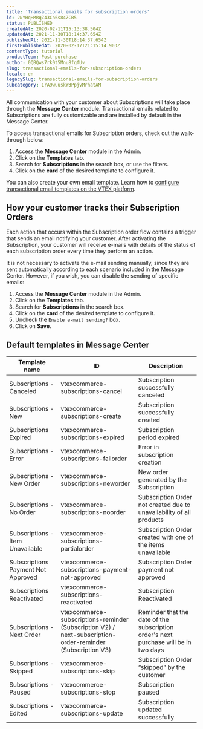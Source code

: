 ```yaml
---
title: 'Transactional emails for subscription orders'
id: 2NYHqHMRqZ43Cn6s84ZCB5
status: PUBLISHED
createdAt: 2020-02-11T15:13:38.504Z
updatedAt: 2021-11-30T18:14:37.654Z
publishedAt: 2021-11-30T18:14:37.654Z
firstPublishedAt: 2020-02-17T21:15:14.903Z
contentType: tutorial
productTeam: Post-purchase
author: 0QBQws7rk0t5Mnu8fgfUv
slug: transactional-emails-for-subscription-orders
locale: en
legacySlug: transactional-emails-for-subscription-orders
subcategory: 1rA9wuuskW3PpjvMrhatAM
---
```


All communication with your customer about Subscriptions will take place through the **Message Center** module. Transactional emails related to Subscriptions are fully customizable and are installed by default in the Message Center.

To access transactional emails for Subscription orders, check out the walk-through below:

1. Access the **Message Center** module in the Admin.
2. Click on the **Templates** tab.
3. Search for **Subscriptions** in the search box, or use the filters.
4. Click on the **card** of the desired template to configure it.

You can also create your own email template. Learn how to [configure transactional email templates on the VTEX platform](https://help.vtex.com/en/tutorial/understanding-the-message-center--tutorials_84).

## How your customer tracks their Subscription Orders

Each action that occurs within the Subscription order flow contains a trigger that sends an email notifying your customer. After activating the Subscription, your customer will receive e-mails with details of the status of each subscription order every time they perform an action.

It is not necessary to activate the e-mail sending manually, since they are sent automatically according to each scenario included in the Message Center. However, if you wish, you can disable the sending of specific emails:

1. Access the **Message Center** module in the Admin.
2. Click on the **Templates** tab.
3. Search for **Subscriptions** in the search box.
4. Click on the **card** of the desired template to configure it.
5. Uncheck the `Enable e-mail sending?` box.
6. Click on **Save**.

## Default templates in Message Center

| Template name                  | ID                                              | Description                                                                       |
|------------------------------------|-------------------------------------------------|---------------------------------------------------------------------------------|
| Subscriptions - Canceled          | vtexcommerce-subscriptions-cancel               | Subscription successfully canceled                                                |
| Subscriptions - New                |  vtexcommerce-subscriptions-create              | Subscription successfully created                                                                                                
| Subscriptions Expired              | vtexcommerce-subscriptions-expired              | Subscription period expired                                                  |
| Subscriptions - Error              | vtexcommerce-subscriptions-failorder            | Error in subscription creation                                                   |
| Subscriptions - New Order          | vtexcommerce-subscriptions-neworder             | New order generated by the Subscription                                              |
| Subscriptions - No Order           | vtexcommerce-subscriptions-noorder              | Subscription Order not created due to unavailability of all products      |
| Subscriptions - Item Unavailable   | vtexcommerce-subscriptions-partialorder         | Subscription Order created with one of the items unavailable            |
| Subscriptions Payment Not Approved | vtexcommerce-subscriptions-payment-not-approved | Subscription Order payment not approved                                  |
| Subscriptions Reactivated          | vtexcommerce-subscriptions-reactivated          | Subscription Reactivated
| Subscriptions - Next Order         | vtexcommerce-subscriptions-reminder (Subscription V2) / next-subscription-order-reminder (Subscription V3)               | Reminder that the date of the subscription order's next purchase will be in two days |
| Subscriptions - Skipped            | vtexcommerce-subscriptions-skip                 | Subscription Order “skipped” by the customer
| Subscriptions - Paused             | vtexcommerce-subscriptions-stop                 | Subscription paused                                                              |
| Subscriptions - Edited             | vtexcommerce-subscriptions-update               | Subscription updated successfully                                               |
